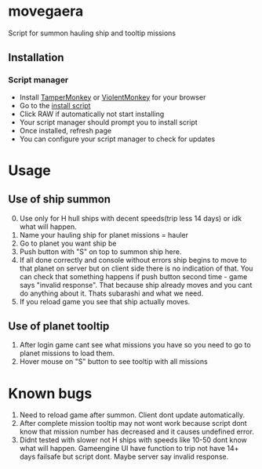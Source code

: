 # movegaera
Script for summon hauling ship and tooltip missions

## Installation

### Script manager

- Install [TamperMonkey](http://tampermonkey.net) or [ViolentMonkey](https://violentmonkey.github.io/get-it) for your browser
- Go to the [install script](https://github.com/detkyle/movegaera/blob/main/move%20with%20copy%20game%20functions%20standalone.txt)
- Click RAW if automatically not start installing
- Your script manager should prompt you to install script
- Once installed, refresh page
- You can configure your script manager to check for updates

# Usage

## Use of ship summon
0. Use only for H hull ships with decent speeds(trip less 14 days) or idk what will happen.
1. Name your hauling ship for planet missions = hauler
2. Go to planet you want ship be
3. Push button with "S" on top to summon ship here.
4. If all done correctly and console without errors ship begins to move to that planet on server but on client side there is no indication of that. You can check that something happens if push button second time - game says "invalid response". That because ship already moves and you cant do anything about it. Thats subarashi and what we need.
5. If you reload game you see that ship actually moves. 

## Use of planet tooltip
1. After login game cant see what missions you have so you need to go to planet missions to load them.
2. Hover mouse on "S" button to see tooltip with all missions

# Known bugs 
1. Need to reload game after summon. Client dont update automatically.
2. After complete mission tooltip may not wont work because script dont know that mission number has decreased and it causes undefined error. 
3. Didnt tested with slower not H ships with speeds like 10-50 dont know what will happen. Gameengine UI have function to trip not have 14+ days failsafe but script dont. Maybe server say invalid response.
